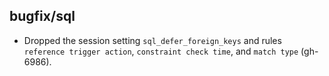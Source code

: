 ## bugfix/sql

* Dropped the session setting `sql_defer_foreign_keys` and rules `reference
  trigger action`, `constraint check time`, and `match type` (gh-6986).
